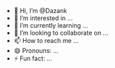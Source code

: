 - 👋 Hi, I’m @Dazank
- 👀 I’m interested in ...
- 🌱 I’m currently learning ...
- 💞️ I’m looking to collaborate on ...
- 📫 How to reach me ...
- 😄 Pronouns: ...
- ⚡ Fun fact: ...

<!---
Dazank/Dazank is a ✨ special ✨ repository because its `README.md` (this file) appears on your GitHub profile.
You can click the Preview link to take a look at your changes.
--->

